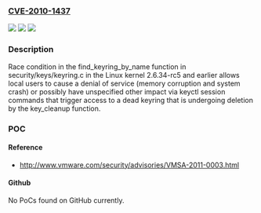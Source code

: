 ### [CVE-2010-1437](https://cve.mitre.org/cgi-bin/cvename.cgi?name=CVE-2010-1437)
![](https://img.shields.io/static/v1?label=Product&message=n%2Fa&color=blue)
![](https://img.shields.io/static/v1?label=Version&message=%3D%20n%2Fa%20&color=brighgreen)
![](https://img.shields.io/static/v1?label=Vulnerability&message=n%2Fa&color=brighgreen)

### Description

Race condition in the find_keyring_by_name function in security/keys/keyring.c in the Linux kernel 2.6.34-rc5 and earlier allows local users to cause a denial of service (memory corruption and system crash) or possibly have unspecified other impact via keyctl session commands that trigger access to a dead keyring that is undergoing deletion by the key_cleanup function.

### POC

#### Reference
- http://www.vmware.com/security/advisories/VMSA-2011-0003.html

#### Github
No PoCs found on GitHub currently.

